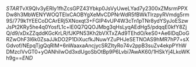 $START$vX9QIv3yERIy1fhZcsGPZ43Ybkp0JsVyUweLYad7y2300xZMsrmPPXDw8h3MbWENYWOQTEIxCAOBYgXeMvCDPNrWdR5fBWkTlrzpyRVmdg5rm9S/779k1YEECoDCArERj5XNoxqt3+FGlP4vUP4W3cTn1pTNr8ydYSyJoESzwJsPt2KRy5he4q0YosfL1c+lE0Q7QQOJMbg3qHsLyqAEdHg5/pdqqE0kfY8ZjQ/d9/xDxZZqddKGcKrLR/fJKPN53Kh2bVXTxZAd9TEhdO/keS0+Ae6IDqDoGRZwOhF3l6k0ZsaJJkDO2P1DiXucfkJNuwYZuPHJeSETNOAS9hMR7hP7+sXGdvof/NEpqTjgQqRIM+6nWaaxaAncjycSRZItyRo74v2ppB3suZv4ekpPYhWDMzclVvGT0+yOANhilwOd3xdUgoSbOtBp9P6Lvbi7AwAK60/1HSkYj4LkoWKh9g==$END$